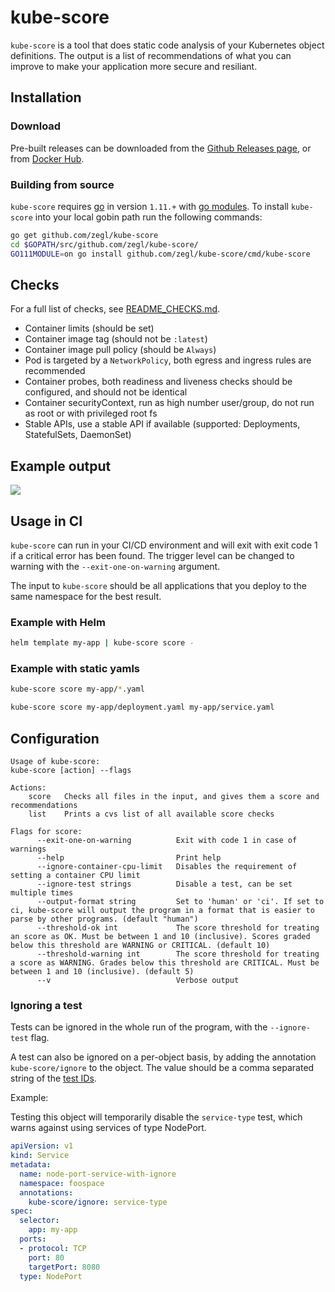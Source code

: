 # kube-score

`kube-score` is a tool that does static code analysis of your Kubernetes object definitions.
The output is a list of recommendations of what you can improve to make your application more secure and resiliant.

## Installation

### Download

Pre-built releases can be downloaded from the [Github Releases page](https://github.com/zegl/kube-score/releases), or from [Docker Hub](https://hub.docker.com/r/zegl/kube-score/).

### Building from source

`kube-score` requires [go](https://golang.org/) in version `1.11.+` with [go modules](https://github.com/golang/go/wiki/Modules). To install `kube-score` into your local gobin path run the following commands:

```bash
go get github.com/zegl/kube-score
cd $GOPATH/src/github.com/zegl/kube-score/
GO111MODULE=on go install github.com/zegl/kube-score/cmd/kube-score
```

## Checks

For a full list of checks, see [README_CHECKS.md](README_CHECKS.md).

* Container limits (should be set)
* Container image tag (should not be `:latest`)
* Container image pull policy (should be `Always`)
* Pod is targeted by a `NetworkPolicy`, both egress and ingress rules are recommended
* Container probes, both readiness and liveness checks should be configured, and should not be identical
* Container securityContext, run as high number user/group, do not run as root or with privileged root fs
* Stable APIs, use a stable API if available (supported: Deployments, StatefulSets, DaemonSet)

## Example output

![](https://i.imgur.com/zETNJNS.png)

## Usage in CI

`kube-score` can run in your CI/CD environment and will exit with exit code 1 if a critical error has been found.
The trigger level can be changed to warning with the `--exit-one-on-warning` argument.

The input to `kube-score` should be all applications that you deploy to the same namespace for the best result.

### Example with Helm

```bash
helm template my-app | kube-score score -
```

### Example with static yamls

```bash
kube-score score my-app/*.yaml
```

```bash
kube-score score my-app/deployment.yaml my-app/service.yaml
```

## Configuration

```
Usage of kube-score:
kube-score [action] --flags

Actions:
	score 	Checks all files in the input, and gives them a score and recommendations
	list	Prints a cvs list of all available score checks

Flags for score:
      --exit-one-on-warning          Exit with code 1 in case of warnings
      --help                         Print help
      --ignore-container-cpu-limit   Disables the requirement of setting a container CPU limit
      --ignore-test strings          Disable a test, can be set multiple times
      --output-format string         Set to 'human' or 'ci'. If set to ci, kube-score will output the program in a format that is easier to parse by other programs. (default "human")
      --threshold-ok int             The score threshold for treating an score as OK. Must be between 1 and 10 (inclusive). Scores graded below this threshold are WARNING or CRITICAL. (default 10)
      --threshold-warning int        The score threshold for treating a score as WARNING. Grades below this threshold are CRITICAL. Must be between 1 and 10 (inclusive). (default 5)
      --v                            Verbose output
```

### Ignoring a test

Tests can be ignored in the whole run of the program, with the `--ignore-test` flag.

A test can also be ignored on a per-object basis, by adding the annotation `kube-score/ignore` to the object.
The value should be a comma separated string of the [test IDs](README_CHECKS.md).

Example:

Testing this object will temporarily disable the `service-type` test, which warns against using services of type NodePort.

```yaml
apiVersion: v1
kind: Service
metadata:
  name: node-port-service-with-ignore
  namespace: foospace
  annotations:
    kube-score/ignore: service-type
spec:
  selector:
    app: my-app
  ports:
  - protocol: TCP
    port: 80
    targetPort: 8080
  type: NodePort
```

